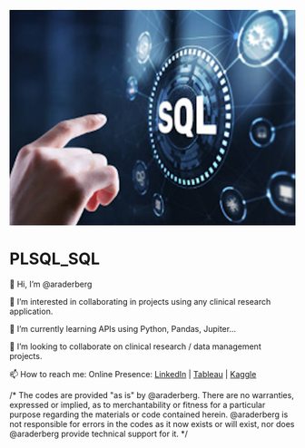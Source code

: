 ![Screenshot](sql.png)



# PLSQL_SQL

👋 Hi, I’m @araderberg

👀 I’m interested in collaborating in projects using any clinical research application.

🌱 I’m currently learning APIs using Python, Pandas, Jupiter...

💞️ I’m looking to collaborate on clinical research / data management projects.

📫 How to reach me: Online Presence:
[LinkedIn](https://www.linkedin.com/in/aaliyahraderberg/) | [Tableau](https://public.tableau.com/app/profile/aaliyahraderberg/vizzes) | [Kaggle](https://www.kaggle.com/aaliyahraderberg)

/* The codes are provided "as is" by @araderberg. There are no warranties, expressed or implied, 
as to merchantability or fitness for a particular purpose regarding the materials or code contained herein. 
@araderberg is not responsible for errors in the codes as it now exists or will exist, nor does @araderberg 
provide technical support for it. */
